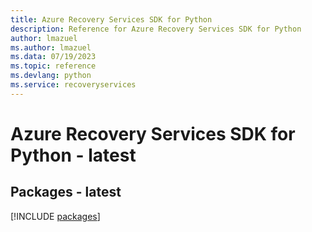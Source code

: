 ```yaml
---
title: Azure Recovery Services SDK for Python
description: Reference for Azure Recovery Services SDK for Python
author: lmazuel
ms.author: lmazuel
ms.data: 07/19/2023
ms.topic: reference
ms.devlang: python
ms.service: recoveryservices
---
```

# Azure Recovery Services SDK for Python - latest
## Packages - latest
[!INCLUDE [packages](recovery-services-index.md)]